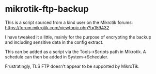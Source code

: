 # mikrotik-ftp-backup
This is a script sourced from a kind user on the Mikrotik forums: https://forum.mikrotik.com/viewtopic.php?t=159432

I have tweaked it a little, mainly for the purpose of encrypting the backup and including sensitive data in the config extract.

This can be added as a script via the Tools->Scripts path in Mikrotik. A schedule can then be added in System->Scheduler.

Frustratingly, TLS FTP doesn't appear to be supported by MikroTik.